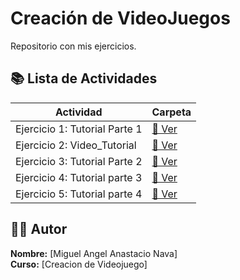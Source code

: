 # Creación de VideoJuegos

Repositorio con mis ejercicios.

## 📚 Lista de Actividades

| Actividad | Carpeta |
|-----------|---------|
| Ejercicio 1: Tutorial Parte 1 | [📁 Ver](./ejercicio-2) |
| Ejercicio 2:  Video_Tutorial | [📁 Ver](./ejercicio-1)|
| Ejercicio 3: Tutorial Parte 2 | [📁 Ver](./ejercicio-3) |
| Ejercicio 4: Tutorial parte 3 | [📁 Ver](./ejercicio-4) |
| Ejercicio 5: Tutorial parte 4 | [📁 Ver](./Tutoriales/ejercicio-5) |

## 👨‍💻 Autor

**Nombre:** [Miguel Angel Anastacio Nava]  
**Curso:** [Creacion de Videojuego]
